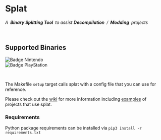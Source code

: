 
# Splat

*A **Binary Splitting Tool** to assist **Decompilation** / **Modding** projects*

<br>

## Supported Binaries

![Badge Nintendo] <br>
![Badge PlayStation]

<br>

The Makefile `setup` target calls splat with a config file that you can use for reference.

Please check out the [wiki] for more information including [examples] of projects that use splat.

### Requirements
Python package requirements can be installed via `pip3 install -r requirements.txt`


<!----------------------------------------------------------------------------->

[Badge PlayStation]: https://img.shields.io/badge/PSX-003791?style=for-the-badge&logo=PlayStation&logoColor=white&logoWidth=200
[Badge Nintendo]: https://img.shields.io/badge/N64-E60012?style=for-the-badge&logo=Nintendo&logoColor=white&logoWidth=200


[Examples]: https://github.com/ethteck/splat/wiki/Examples
[Wiki]: https://github.com/ethteck/splat/wiki